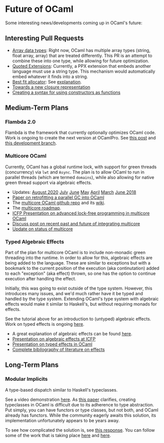# Future of OCaml

Some interesting news/developments coming up in OCaml's future:


## Interesting Pull Requests

* [Array data types](https://github.com/ocaml/ocaml/pull/616):
Right now, OCaml has multiple array types (string, float array, array) that are treated differently.
This PR is an attempt to combine these into one type, while allowing for future optimization.
* [Quoted Extensions](https://github.com/ocaml/ocaml/pull/8820):
Currently, a PPX extension that embeds another language must use a string type.
This mechanism would automatically embed whatever it finds into a string.
* [Best fit allocator](https://github.com/ocaml/ocaml/pull/8809):
  See [explanation](http://gallium.inria.fr/~scherer/doc/chameau-sur-le-plateau/2019-10-08-damien-doligez-major-allocator.org).
* [Towards a new closure representation](https://github.com/ocaml/ocaml/pull/8984)
* [Creating a syntax for using constructors as functions](https://github.com/ocaml/ocaml/pull/9005)

## Medium-Term Plans

### Flambda 2.0

Flambda is the framework that currently optionally optimizes OCaml code.
Work is ongoing to create the next version at OCamlPro.
See [this post](https://www.ocamlpro.com/2019/08/30/ocamlpros-compiler-team-work-update/)
and [this development branch](https://github.com/mshinwell/ocaml/tree/flambda2.0).

### Multicore OCaml

Currently, OCaml has a global runtime lock,
with support for green threads (concurrency) via `lwt` and `Async`.
The plan is to allow OCaml to run in parallel threads (which are termed `domains`),
while also allowing for native green thread support via algebraic effects.

* Updates: [August 2020](https://discuss.ocaml.org/t/multicore-ocaml-august-2020/6418)
[July](https://discuss.ocaml.org/t/multicore-ocaml-july-2020/6186/3)
[June](https://discuss.ocaml.org/t/multicore-ocaml-june-2020/6047)
[May](https://discuss.ocaml.org/t/multicore-ocaml-may-2020-update/5898)
[April](https://discuss.ocaml.org/t/multicore-update-april-2020-with-a-preprint-paper/5630)
[March](https://discuss.ocaml.org/t/multicore-ocaml-march-2020-update/5406)
[June 2018](https://discuss.ocaml.org/t/ocaml-multicore-report-on-a-june-2018-development-meeting-in-paris/2202)
* [Paper on retrofitting a parallel GC into OCaml](https://arxiv.org/abs/2004.11663)
* The [multicore OCaml github repo](https://github.com/ocamllabs/ocaml-multicore) and its [wiki](https://github.com/ocamllabs/ocaml-multicore/wiki).
* The [multicore roadmap](https://github.com/ocaml-multicore/ocaml-multicore/projects/3).
* [ICFP Presentation on advanced lock-free programming in multicore OCaml](https://www.youtube.com/watch?v=C0YkrerSNn0)
* [Discuss post on recent past and future of integrating multicore](https://discuss.ocaml.org/t/multicore-prerequisite-patches-appearing-in-released-ocaml-compilers-now/4408)
* [Update on status of multicore](https://discuss.ocaml.org/t/where-is-multicore-development-happening/4997/8)

### Typed Algebraic Effects

Part of the plan for multicore OCaml is to include non-monadic green threading into the runtime.
In order to allow for this, algebraic effects are being added to the language.
These are similar to exceptions but with a bookmark to the current position of the execution
(aka continutation) added to each "exception" (aka effect) thrown,
so one has the option to continue execution after handling the effect.

Initially, this was going to exist outside of the type system.
However, this introduces many issues, and we'd much rather have it be typed and handled by the
type system.
Extending OCaml's type system with algebraic effects would make it similar to Haskell's,
but without requiring monads for effects.

See the tutorial above for an introduction to (untyped) algebraic effects.
Work on typed effects is ongoing [here](https://github.com/lpw25/ocaml-typed-effects).

* A great explanation of algebraic effects can be found [here](https://github.com/ocamllabs/ocaml-effects-tutorial).
* [Presentation on algebraic effects at ICFP](https://www.youtube.com/watch?v=DNp3ifNpgPM)
* [Presentation on typed effects in OCaml](https://www.youtube.com/watch?v=0dAafhi-IuE)
* [Complete bibilography of literature on effects](https://github.com/yallop/effects-bibliography)

## Long-Term Plans

### Modular Implicits

A type-based dispatch similar to Haskell's typeclasses.

See a video demonstration [here](https://www.youtube.com/watch?v=3wVUXTd4WNc).
As [this paper](https://arxiv.org/pdf/1512.01895.pdf) clarifies,
creating typeclasses in OCaml is difficult due to its adherence to
type abstraction.
Put simply, you can have functors or type classes, but not both, and OCaml already has functors.
While the community eagerly awaits this solution, its implementation unfortunately appears to be years away.

To see how complicated the solution is, see [this response](https://discuss.ocaml.org/t/modular-implicits/144/18).
You can follow some of the work that is taking place [here](https://github.com/lpw25/implicits-module-system)
and [here](https://github.com/ocamllabs/ocaml-modular-implicits).
